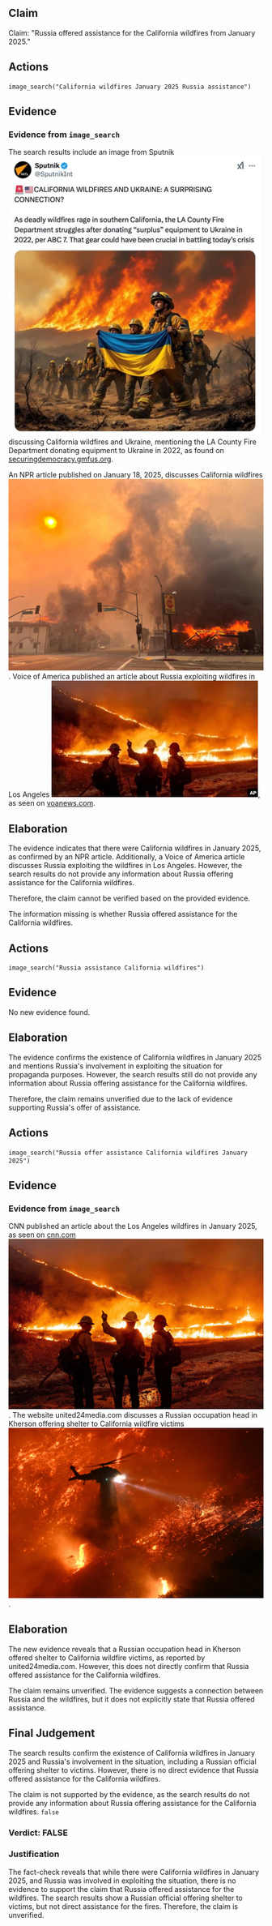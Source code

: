 ## Claim
Claim: "Russia offered assistance for the California wildfires from January 2025."

## Actions
```
image_search("California wildfires January 2025 Russia assistance")
```

## Evidence
### Evidence from `image_search`
The search results include an image from Sputnik ![image 6560](media/2025-08-29_22-52-1756507944-918909.jpg) discussing California wildfires and Ukraine, mentioning the LA County Fire Department donating equipment to Ukraine in 2022, as found on [securingdemocracy.gmfus.org](https://securingdemocracy.gmfus.org/inflaming-divides-russian-narratives-on-the-california-wildfires/).

An NPR article published on January 18, 2025, discusses California wildfires ![image 6561](media/2025-08-29_22-52-1756507945-675648.jpg). Voice of America published an article about Russia exploiting wildfires in Los Angeles ![image 6563](media/2025-08-29_22-52-1756507945-834062.jpg), as seen on [voanews.com](https://www.voanews.com/a/russia-exploits-wildfires-in-los-angeles-to-push-anti-u-s-anti-ukraine-propaganda/7938909.html).


## Elaboration
The evidence indicates that there were California wildfires in January 2025, as confirmed by an NPR article. Additionally, a Voice of America article discusses Russia exploiting the wildfires in Los Angeles. However, the search results do not provide any information about Russia offering assistance for the California wildfires.

Therefore, the claim cannot be verified based on the provided evidence.

The information missing is whether Russia offered assistance for the California wildfires.


## Actions
```
image_search("Russia assistance California wildfires")
```

## Evidence
No new evidence found.

## Elaboration
The evidence confirms the existence of California wildfires in January 2025 and mentions Russia's involvement in exploiting the situation for propaganda purposes. However, the search results still do not provide any information about Russia offering assistance for the California wildfires.

Therefore, the claim remains unverified due to the lack of evidence supporting Russia's offer of assistance.


## Actions
```
image_search("Russia offer assistance California wildfires January 2025")
```

## Evidence
### Evidence from `image_search`
CNN published an article about the Los Angeles wildfires in January 2025, as seen on [cnn.com](https://www.cnn.com/weather/live-news/los-angeles-wildfires-palisades-eaton-california-01-10-25-hnk) ![image 6577](media/2025-08-29_22-52-1756507968-537460.jpg). The website united24media.com discusses a Russian occupation head in Kherson offering shelter to California wildfire victims ![image 6579](media/2025-08-29_22-52-1756507969-290499.jpg).


## Elaboration
The new evidence reveals that a Russian occupation head in Kherson offered shelter to California wildfire victims, as reported by united24media.com. However, this does not directly confirm that Russia offered assistance for the California wildfires.

The claim remains unverified. The evidence suggests a connection between Russia and the wildfires, but it does not explicitly state that Russia offered assistance.


## Final Judgement
The search results confirm the existence of California wildfires in January 2025 and Russia's involvement in the situation, including a Russian official offering shelter to victims. However, there is no direct evidence that Russia offered assistance for the California wildfires.

The claim is not supported by the evidence, as the search results do not provide any information about Russia offering assistance for the California wildfires. `false`

### Verdict: FALSE

### Justification
The fact-check reveals that while there were California wildfires in January 2025, and Russia was involved in exploiting the situation, there is no evidence to support the claim that Russia offered assistance for the wildfires. The search results show a Russian official offering shelter to victims, but not direct assistance for the fires. Therefore, the claim is unverified.
